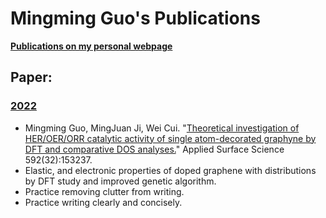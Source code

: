 # Mingming Guo's Publications

[**Publications on my personal webpage**](http://www.guomm.top/Publication.html)

## Paper:
### [2022](https://github.com/quanghuy0497/Writing-in-the-Science_Stanford/tree/main/Unit%2001%20-%20Principles%20of%20effective%20writing)
+ Mingming Guo, MingJuan Ji, Wei Cui. "[Theoretical investigation of HER/OER/ORR catalytic activity of single atom-decorated graphyne by DFT and comparative DOS analyses.](https://doi.org/10.1016/j.apsusc.2022.153237)" Applied Surface Science 592(32):153237. 
+ Elastic, and electronic properties of doped graphene with distributions by DFT study and improved genetic algorithm.
+ Practice removing clutter from writing.
+ Practice writing clearly and concisely.
